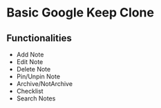 # Basic Google Keep Clone

## Functionalities

- Add Note
- Edit Note
- Delete Note
- Pin/Unpin Note
- Archive/NotArchive
- Checklist
- Search Notes


